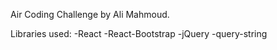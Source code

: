 Air Coding Challenge by Ali Mahmoud.

Libraries used:
-React
-React-Bootstrap
-jQuery
-query-string 
